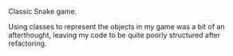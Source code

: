 Classic Snake game.

Using classes to represent the objects in my game was a bit of an afterthought, leaving my code to be quite poorly structured after refactoring.
